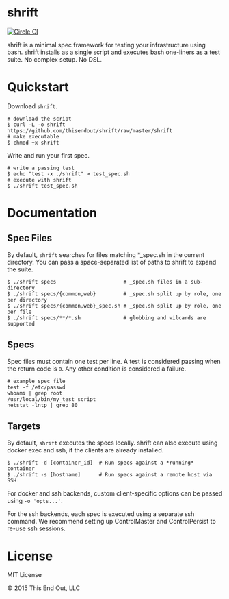 # shrift
[![Circle CI](https://circleci.com/gh/thisendout/shrift.svg?style=svg)](https://circleci.com/gh/thisendout/shrift)

shrift is a minimal spec framework for testing your infrastructure using bash.
shrift installs as a single script and executes bash one-liners as a test suite.
No complex setup.  No DSL.

# Quickstart

Download <code>shrift</code>.
```
# download the script
$ curl -L -o shrift https://github.com/thisendout/shrift/raw/master/shrift
# make executable
$ chmod +x shrift
```

Write and run your first spec.

```
# write a passing test
$ echo "test -x ./shrift" > test_spec.sh
# execute with shrift
$ ./shrift test_spec.sh
```

# Documentation

## Spec Files

By default, `shrift` searches for files matching *_spec.sh in the current directory.  You can pass a space-separated list of paths to shrift to expand the suite.

```
$ ./shrift specs                      # _spec.sh files in a sub-directory
$ ./shrift specs/{common,web}         # _spec.sh split up by role, one per directory
$ ./shrift specs/{common,web}_spec.sh # _spec.sh split up by role, one per file
$ ./shrift specs/**/*.sh              # globbing and wilcards are supported
```

## Specs

Spec files must contain one test per line.  A test is considered passing when the return code is `0`. Any other condition is considered a failure.

```
# example spec file
test -f /etc/passwd
whoami | grep root
/usr/local/bin/my_test_script
netstat -lntp | grep 80
```

## Targets

By default, `shrift` executes the specs locally.  shrift can also execute using docker exec and ssh, if the clients are already installed.

```
$ ./shrift -d [container_id]  # Run specs against a *running* container
$ ./shrift -s [hostname]      # Run specs against a remote host via SSH
```

For docker and ssh backends, custom client-specific options can be passed using `-o 'opts...'`.

For the ssh backends, each spec is executed using a separate ssh command. We recommend setting up ControlMaster and ControlPersist to re-use ssh sessions.

# License

MIT License

&copy; 2015 This End Out, LLC
